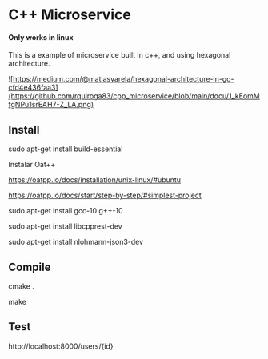 # C++ Microservice
#### Only works in linux

This is a example of microservice built in c++, and using hexagonal architecture.

![https://medium.com/@matiasvarela/hexagonal-architecture-in-go-cfd4e436faa3](https://github.com/rquiroga83/cpp_microservice/blob/main/docu/1_kEomMfgNPu1srEAH7-Z_LA.png)


## Install

sudo apt-get install build-essential

Instalar Oat++

https://oatpp.io/docs/installation/unix-linux/#ubuntu

https://oatpp.io/docs/start/step-by-step/#simplest-project


sudo apt-get install gcc-10 g++-10

sudo apt-get install libcpprest-dev

sudo apt-get install nlohmann-json3-dev


## Compile 

cmake .
 
make


## Test
http://localhost:8000/users/{id}
